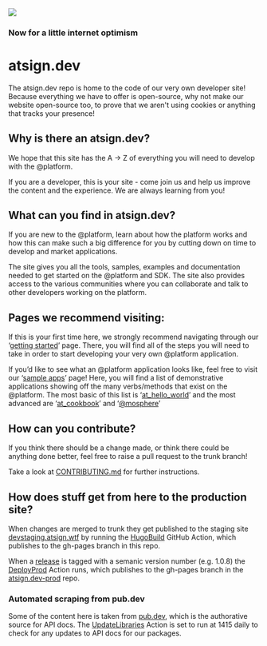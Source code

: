 <img src="https://atsign.dev/assets/img/@dev.png?sanitize=true">

### Now for a little internet optimism

# atsign.dev

The atsign.dev repo is home to the code of our very own developer site! Because everything we have to offer is open-source, why not make our website open-source too, to prove that we aren't using cookies or anything that tracks your presence! 

## Why is there an atsign.dev?

We hope that this site has the A -> Z of everything you will need to develop with the @platform.

If you are a developer, this is your site -  come join us and help us improve the content and the experience. We are always learning from you!

## What can you find in atsign.dev?

If you are new to the @platform, learn about how the platform works and how this can make such a big difference for you by cutting down on time to develop and market applications.

The site gives you all the tools, samples, examples and documentation needed to get started on the @platform and SDK. The site also provides access to the various communities where you can collaborate and talk to other developers working on the platform.

##  Pages we recommend visiting:

If this is your first time here, we strongly recommend navigating through our ‘[getting started](https://atsign.dev/docs/get-started/)’ page. There, you will find all of the steps you will need to take in order to start developing your very own @platform application. 

If you’d like to see what an @platform application looks like, feel free to visit our ‘[sample apps](https://atsign.dev/docs/sample-apps/)’ page! Here, you will find a list of demonstrative applications showing off the many verbs/methods that exist on the @platform. The most basic of this list is ‘[at_hello_world](https://github.com/atsign-foundation/at_demos/tree/trunk/at_hello_world)’ and the most advanced are ‘[at_cookbook](https://github.com/atsign-foundation/at_demos/tree/trunk/at_cookbook)’ and ‘[@mosphere](https://github.com/atsign-foundation/atmosphere)’

## How can you contribute?

If you think there should be a change made, or think there could be anything
done better, feel free to raise a pull request to the trunk branch!

Take a look at [CONTRIBUTING.md](CONTRIBUTING.md) for further instructions.

## How does stuff get from here to the production site?

When changes are merged to trunk they get published to the staging site [devstaging.atsign.wtf](https://devstaging.atsign.wtf/) by running the [HugoBuild](https://github.com/atsign-foundation/atsign.dev/blob/trunk/.github/workflows/HugoBuild.yml) GitHub Action, which publishes to the gh-pages branch in this repo.

When a [release](https://github.com/atsign-foundation/atsign.dev/releases) is tagged with a semanic version number (e.g. 1.0.8) the [DeployProd](https://github.com/atsign-foundation/atsign.dev/blob/trunk/.github/workflows/DeployProd.yml) Action runs, which publishes to the gh-pages branch in the [atsign.dev-prod](https://github.com/atsign-foundation/atsign.dev-prod) repo.

### Automated scraping from pub.dev

Some of the content here is taken from [pub.dev](https://pub.dev/publishers/atsign.org/packages), which is the authorative source for API docs. The [UpdateLibraries](https://github.com/atsign-foundation/atsign.dev/blob/trunk/.github/workflows/UpdateLibraries.yml) Action is set to run at 1415 daily to check for any updates to API docs for our packages.